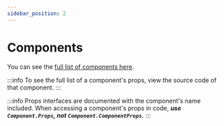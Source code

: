 ```yaml
---
sidebar_position: 2
---
```


# Components

You can see the [full list of components here](/api/base).

:::info
  To see the full list of a component's props, view the source code of that component.
:::

:::info
  Props interfaces are documented with the component's name included. When accessing a component's props in code, ***use `Component.Props`, not `Component.ComponentProps`.***
:::
